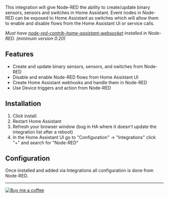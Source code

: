 This integration will give Node-RED the ability to create/update binary sensors, sensors and switches in Home Assistant. Event nodes in Node-RED can be exposed to Home Assistant as switches which will allow them to enable and disable flows from the Home Assistant UI or service calls.

_Must have [node-red-contrib-home-assistant-websocket](https://github.com/zachowj/node-red-contrib-home-assistant-websocket) installed in Node-RED. (minimum version 0.20)_

## Features
* Create and update binary sensors, sensors, and switches from Node-RED
* Disable and enable Node-RED flows from Home Assistant UI
* Create Home Assistant webhooks and handle them in Node-RED
* Use Device triggers and action from Node-RED

## Installation

1. Click install.
2. Restart Home Assistant
4. Refresh your browser window (bug in HA where it doesn't update the integration list after a reboot)
5. In the Home Assistant UI go to "Configuration" -> "Integrations" click "+" and search for "Node-RED"

## Configuration

Once installed and added via Integrations all configuration is done from Node-RED.

---

[![Buy me a coffee](https://www.buymeacoffee.com/assets/img/custom_images/orange_img.png)](https://buymeacoff.ee/zachowj)
